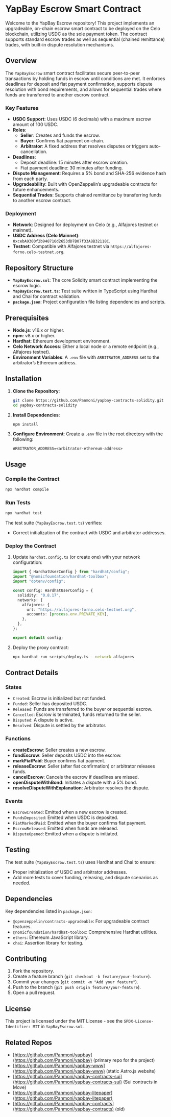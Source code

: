 # YapBay Escrow Smart Contract

Welcome to the YapBay Escrow repository! This project implements an upgradeable, on-chain escrow smart contract to be deployed on the Celo blockchain, utilizing USDC as the sole payment token. The contract supports standard escrow trades as well as sequential (chained remittance) trades, with built-in dispute resolution mechanisms.

## Overview

The `YapBayEscrow` smart contract facilitates secure peer-to-peer transactions by holding funds in escrow until conditions are met. It enforces deadlines for deposit and fiat payment confirmation, supports dispute resolution with bond requirements, and allows for sequential trades where funds are transferred to another escrow contract.

### Key Features
- **USDC Support**: Uses USDC (6 decimals) with a maximum escrow amount of 100 USDC.
- **Roles**:
  - **Seller**: Creates and funds the escrow.
  - **Buyer**: Confirms fiat payment on-chain.
  - **Arbitrator**: A fixed address that resolves disputes or triggers auto-cancellation.
- **Deadlines**:
  - Deposit deadline: 15 minutes after escrow creation.
  - Fiat payment deadline: 30 minutes after funding.
- **Dispute Management**: Requires a 5% bond and SHA-256 evidence hash from each party.
- **Upgradeability**: Built with OpenZeppelin’s upgradeable contracts for future enhancements.
- **Sequential Trades**: Supports chained remittance by transferring funds to another escrow contract.

### Deployment
- **Network**: Designed for deployment on Celo (e.g., Alfajores testnet or mainnet).
- **USDC Address (Celo Mainnet)**: `0xcebA9300f2b948710d2653dD7B07f33A8B32118C`.
- **Testnet**: Compatible with Alfajores testnet via `https://alfajores-forno.celo-testnet.org`.

## Repository Structure

- **`YapBayEscrow.sol`**: The core Solidity smart contract implementing the escrow logic.
- **`YapBayEscrow.test.ts`**: Test suite written in TypeScript using Hardhat and Chai for contract validation.
- **`package.json`**: Project configuration file listing dependencies and scripts.

## Prerequisites

- **Node.js**: v16.x or higher.
- **npm**: v8.x or higher.
- **Hardhat**: Ethereum development environment.
- **Celo Network Access**: Either a local node or a remote endpoint (e.g., Alfajores testnet).
- **Environment Variables**: A `.env` file with `ARBITRATOR_ADDRESS` set to the arbitrator’s Ethereum address.

## Installation

1. **Clone the Repository**:
   ```bash
   git clone https://github.com/Panmoni/yapbay-contracts-solidity.git
   cd yapbay-contracts-solidity
   ```

2. **Install Dependencies**:
   ```bash
   npm install
   ```

3. **Configure Environment**:
   Create a `.env` file in the root directory with the following:
   ```plaintext
   ARBITRATOR_ADDRESS=<arbitrator-ethereum-address>
   ```

## Usage

### Compile the Contract
```bash
npx hardhat compile
```

### Run Tests
```bash
npx hardhat test
```
The test suite (`YapBayEscrow.test.ts`) verifies:
- Correct initialization of the contract with USDC and arbitrator addresses.

### Deploy the Contract
1. Update `hardhat.config.ts` (or create one) with your network configuration:
   ```typescript
   import { HardhatUserConfig } from "hardhat/config";
   import "@nomicfoundation/hardhat-toolbox";
   import "dotenv/config";

   const config: HardhatUserConfig = {
     solidity: "0.8.17",
     networks: {
       alfajores: {
         url: "https://alfajores-forno.celo-testnet.org",
         accounts: [process.env.PRIVATE_KEY],
       },
     },
   };

   export default config;
   ```

2. Deploy the proxy contract:
   ```bash
   npx hardhat run scripts/deploy.ts --network alfajores
   ```

## Contract Details

### States
- `Created`: Escrow is initialized but not funded.
- `Funded`: Seller has deposited USDC.
- `Released`: Funds are transferred to the buyer or sequential escrow.
- `Cancelled`: Escrow is terminated, funds returned to the seller.
- `Disputed`: A dispute is active.
- `Resolved`: Dispute is settled by the arbitrator.

### Functions
- **createEscrow**: Seller creates a new escrow.
- **fundEscrow**: Seller deposits USDC into the escrow.
- **markFiatPaid**: Buyer confirms fiat payment.
- **releaseEscrow**: Seller (after fiat confirmation) or arbitrator releases funds.
- **cancelEscrow**: Cancels the escrow if deadlines are missed.
- **openDisputeWithBond**: Initiates a dispute with a 5% bond.
- **resolveDisputeWithExplanation**: Arbitrator resolves the dispute.

### Events
- `EscrowCreated`: Emitted when a new escrow is created.
- `FundsDeposited`: Emitted when USDC is deposited.
- `FiatMarkedPaid`: Emitted when the buyer confirms fiat payment.
- `EscrowReleased`: Emitted when funds are released.
- `DisputeOpened`: Emitted when a dispute is initiated.

## Testing

The test suite (`YapBayEscrow.test.ts`) uses Hardhat and Chai to ensure:
- Proper initialization of USDC and arbitrator addresses.
- Add more tests to cover funding, releasing, and dispute scenarios as needed.

## Dependencies

Key dependencies listed in `package.json`:
- `@openzeppelin/contracts-upgradeable`: For upgradeable contract features.
- `@nomicfoundation/hardhat-toolbox`: Comprehensive Hardhat utilities.
- `ethers`: Ethereum JavaScript library.
- `chai`: Assertion library for testing.

## Contributing

1. Fork the repository.
2. Create a feature branch (`git checkout -b feature/your-feature`).
3. Commit your changes (`git commit -m "Add your feature"`).
4. Push to the branch (`git push origin feature/your-feature`).
5. Open a pull request.

## License

This project is licensed under the MIT License - see the `SPDX-License-Identifier: MIT` in `YapBayEscrow.sol`.

## Related Repos
- [https://github.com/Panmoni/yapbay](https://github.com/Panmoni/yapbay) (primary repo for the project)
- [https://github.com/Panmoni/yapbay-www](https://github.com/Panmoni/yapbay-www) (static Astro.js website)
- [https://github.com/Panmoni/yapbay-contracts-sui](https://github.com/Panmoni/yapbay-contracts-sui) (Sui contracts in Move)
- [https://github.com/Panmoni/yapbay-litepaper](https://github.com/Panmoni/yapbay-litepaper)
- [https://github.com/Panmoni/yapbay-contracts](https://github.com/Panmoni/yapbay-contracts) (old)
